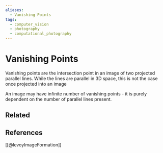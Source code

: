 ```yaml
---
aliases:
  - Vanishing Points
tags:
  - computer_vision
  - photography
  - computational_photography
---
```

# Vanishing Points

Vanishing points are the intersection point in an image of two projected parallel lines. While the lines are parallel in 3D space, this is not the case once projected into an image

An image may have infinite number of vanishing points - it is purely dependent on the number of parallel lines present.

## Related

## References

[[@levoyImageFormation]]
